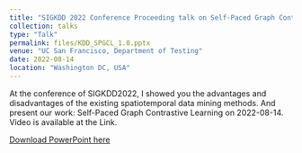 ```yaml
---
title: "SIGKDD 2022 Conference Proceeding talk on Self-Paced Graph Contrastive Learning"
collection: talks
type: "Talk"
permalink: files/KDD_SPGCL_1.0.pptx
venue: "UC San Francisco, Department of Testing"
date: 2022-08-14
location: "Washington DC, USA"
---
```


At the conference of SIGKDD2022, I showed you the advantages and disadvantages of the existing spatiotemporal data mining methods. And present our work: Self-Paced Graph Contrastive Learning on 2022-08-14. Video is available at the Link.

[Download PowerPoint here](files/KDD_SPGCL_1.0.pptx)
